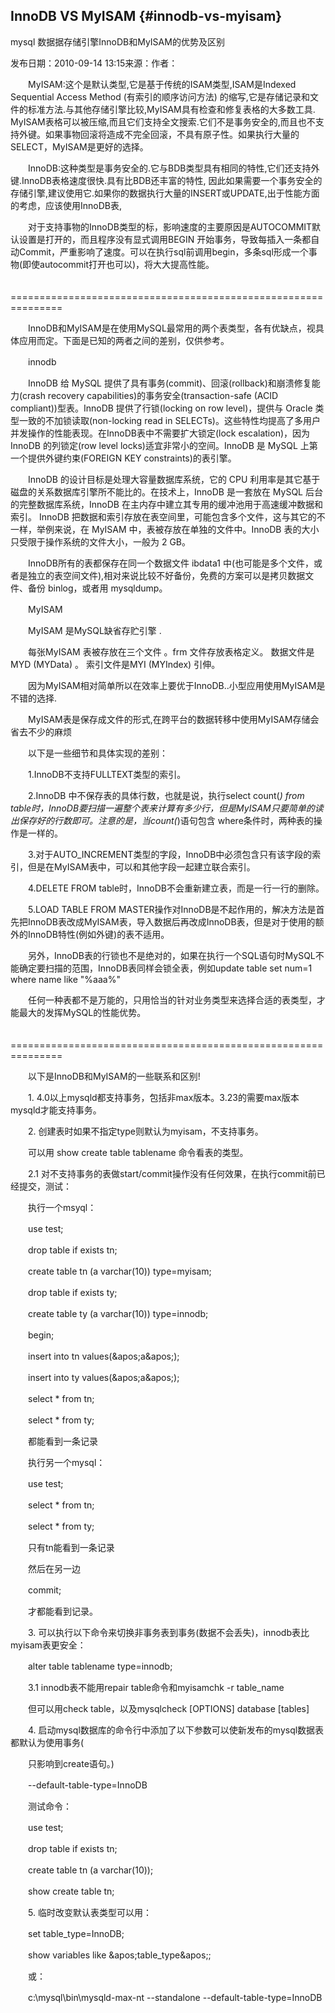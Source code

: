 ## InnoDB VS MyISAM {#innodb-vs-myisam}

mysql 数据据存储引擎InnoDB和MyISAM的优势及区别

发布日期：2010-09-14 13:15来源：作者：

　　MyISAM:这个是默认类型,它是基于传统的ISAM类型,ISAM是Indexed Sequential Access Method (有索引的顺序访问方法) 的缩写,它是存储记录和文件的标准方法.与其他存储引擎比较,MyISAM具有检查和修复表格的大多数工具. MyISAM表格可以被压缩,而且它们支持全文搜索.它们不是事务安全的,而且也不支持外键。如果事物回滚将造成不完全回滚，不具有原子性。如果执行大量的SELECT，MyISAM是更好的选择。

　　InnoDB:这种类型是事务安全的.它与BDB类型具有相同的特性,它们还支持外键.InnoDB表格速度很快.具有比BDB还丰富的特性, 因此如果需要一个事务安全的存储引擎,建议使用它.如果你的数据执行大量的INSERT或UPDATE,出于性能方面的考虑，应该使用InnoDB表,

　　对于支持事物的InnoDB类型的标，影响速度的主要原因是AUTOCOMMIT默认设置是打开的，而且程序没有显式调用BEGIN 开始事务，导致每插入一条都自动Commit，严重影响了速度。可以在执行sql前调用begin，多条sql形成一个事物(即使autocommit打开也可以)，将大大提高性能。

　　===============================================================

　　InnoDB和MyISAM是在使用MySQL最常用的两个表类型，各有优缺点，视具体应用而定。下面是已知的两者之间的差别，仅供参考。

　　innodb

　　InnoDB 给 MySQL 提供了具有事务(commit)、回滚(rollback)和崩溃修复能力(crash recovery capabilities)的事务安全(transaction-safe (ACID compliant))型表。InnoDB 提供了行锁(locking on row level)，提供与 Oracle 类型一致的不加锁读取(non-locking read in SELECTs)。这些特性均提高了多用户并发操作的性能表现。在InnoDB表中不需要扩大锁定(lock escalation)，因为 InnoDB 的列锁定(row level locks)适宜非常小的空间。InnoDB 是 MySQL 上第一个提供外键约束(FOREIGN KEY constraints)的表引擎。

　　InnoDB 的设计目标是处理大容量数据库系统，它的 CPU 利用率是其它基于磁盘的关系数据库引擎所不能比的。在技术上，InnoDB 是一套放在 MySQL 后台的完整数据库系统，InnoDB 在主内存中建立其专用的缓冲池用于高速缓冲数据和索引。 InnoDB 把数据和索引存放在表空间里，可能包含多个文件，这与其它的不一样，举例来说，在 MyISAM 中，表被存放在单独的文件中。InnoDB 表的大小只受限于操作系统的文件大小，一般为 2 GB。

　　InnoDB所有的表都保存在同一个数据文件 ibdata1 中(也可能是多个文件，或者是独立的表空间文件),相对来说比较不好备份，免费的方案可以是拷贝数据文件、备份 binlog，或者用 mysqldump。

　　MyISAM

　　MyISAM 是MySQL缺省存贮引擎 .

　　每张MyISAM 表被存放在三个文件 。frm 文件存放表格定义。 数据文件是MYD (MYData) 。 索引文件是MYI (MYIndex) 引伸。

　　因为MyISAM相对简单所以在效率上要优于InnoDB..小型应用使用MyISAM是不错的选择.

　　MyISAM表是保存成文件的形式,在跨平台的数据转移中使用MyISAM存储会省去不少的麻烦

　　以下是一些细节和具体实现的差别：

　　1.InnoDB不支持FULLTEXT类型的索引。

　　2.InnoDB 中不保存表的具体行数，也就是说，执行select count(*) from table时，InnoDB要扫描一遍整个表来计算有多少行，但是MyISAM只要简单的读出保存好的行数即可。注意的是，当count(*)语句包含 where条件时，两种表的操作是一样的。

　　3.对于AUTO_INCREMENT类型的字段，InnoDB中必须包含只有该字段的索引，但是在MyISAM表中，可以和其他字段一起建立联合索引。

　　4.DELETE FROM table时，InnoDB不会重新建立表，而是一行一行的删除。

　　5.LOAD TABLE FROM MASTER操作对InnoDB是不起作用的，解决方法是首先把InnoDB表改成MyISAM表，导入数据后再改成InnoDB表，但是对于使用的额外的InnoDB特性(例如外键)的表不适用。

　　另外，InnoDB表的行锁也不是绝对的，如果在执行一个SQL语句时MySQL不能确定要扫描的范围，InnoDB表同样会锁全表，例如update table set num=1 where name like &quot;%aaa%&quot;

　　任何一种表都不是万能的，只用恰当的针对业务类型来选择合适的表类型，才能最大的发挥MySQL的性能优势。

　　===============================================================

　　以下是InnoDB和MyISAM的一些联系和区别!

　　1\. 4.0以上mysqld都支持事务，包括非max版本。3.23的需要max版本mysqld才能支持事务。

　　2\. 创建表时如果不指定type则默认为myisam，不支持事务。

　　可以用 show create table tablename 命令看表的类型。

　　2.1 对不支持事务的表做start/commit操作没有任何效果，在执行commit前已经提交，测试：

　　执行一个msyql：

　　use test;

　　drop table if exists tn;

　　create table tn (a varchar(10)) type=myisam;

　　drop table if exists ty;

　　create table ty (a varchar(10)) type=innodb;

　　begin;

　　insert into tn values(&amp;apos;a&amp;apos;);

　　insert into ty values(&amp;apos;a&amp;apos;);

　　select * from tn;

　　select * from ty;

　　都能看到一条记录

　　执行另一个mysql：

　　use test;

　　select * from tn;

　　select * from ty;

　　只有tn能看到一条记录

　　然后在另一边

　　commit;

　　才都能看到记录。

　　3\. 可以执行以下命令来切换非事务表到事务(数据不会丢失)，innodb表比myisam表更安全：

　　alter table tablename type=innodb;

　　3.1 innodb表不能用repair table命令和myisamchk -r table_name

　　但可以用check table，以及mysqlcheck [OPTIONS] database [tables]

　　4\. 启动mysql数据库的命令行中添加了以下参数可以使新发布的mysql数据表都默认为使用事务(

　　只影响到create语句。)

　　--default-table-type=InnoDB

　　测试命令：

　　use test;

　　drop table if exists tn;

　　create table tn (a varchar(10));

　　show create table tn;

　　5\. 临时改变默认表类型可以用：

　　set table_type=InnoDB;

　　show variables like &amp;apos;table_type&amp;apos;;

　　或：

　　c:\mysql\bin\mysqld-max-nt --standalone --default-table-type=InnoDB